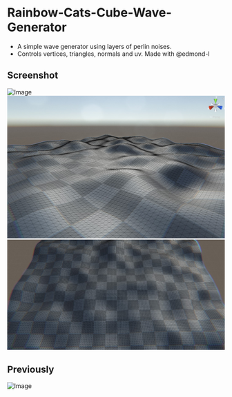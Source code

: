 # Rainbow-Cats-Cube-Wave-Generator
 - A simple wave generator using layers of perlin noises. 
 - Controls vertices, triangles, normals and uv. Made with @edmond-l
## Screenshot
![Image](https://github.com/UxxHans/Rainbow-Cats-Cube-Wave-Generator/blob/main/Pic/Animation02.gif)
![Image](https://github.com/UxxHans/Rainbow-Cats-Cube-Wave-Generator/blob/main/Pic/Mesh01.jpg)
![Image](https://github.com/UxxHans/Rainbow-Cats-Cube-Wave-Generator/blob/main/Pic/Mesh02.jpg)
## Previously
![Image](https://github.com/UxxHans/Rainbow-Cats-Cube-Wave-Generator/blob/main/Pic/Animation01.gif)
